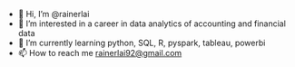 - 👋 Hi, I’m @rainerlai
- 👀 I’m interested in a career in data analytics of accounting and financial data
- 🌱 I’m currently learning python, SQL, R, pyspark, tableau, powerbi 
- 📫 How to reach me rainerlai92@gmail.com

<!---
rainerlai/rainerlai is a ✨ special ✨ repository because its `README.md` (this file) appears on your GitHub profile.
You can click the Preview link to take a look at your changes.
--->
